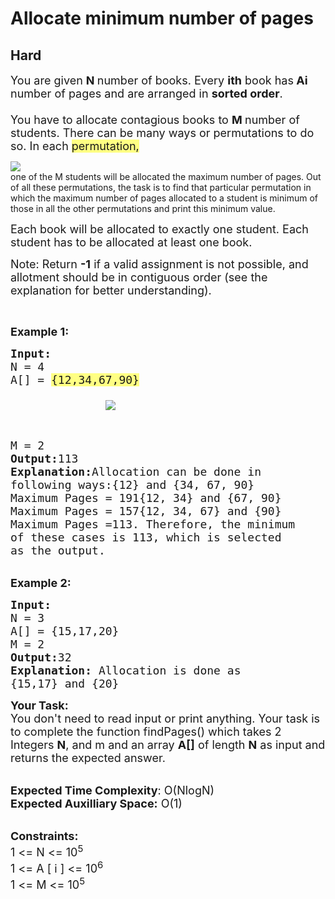 # Allocate minimum number of pages
## Hard 
<div class="problem-statement" style="user-select: auto;">
                <p style="user-select: auto;"></p><p style="user-select: auto;"><span style="font-size: 18px; user-select: auto;">You are given <strong style="user-select: auto;">N </strong>number of books. Every <strong style="user-select: auto;">ith</strong> book has<strong style="user-select: auto;"> Ai</strong> number of pages and are arranged in <strong style="user-select: auto;">sorted order</strong>.<br style="user-select: auto;">
<br style="user-select: auto;">
You have to allocate contagious books to <strong style="user-select: auto;">M </strong>number of students. There can be many ways or permutations to do so. In each <lighter data-id="lgt7526626660162339" data-unique-lighter-id="1" style="background-color: rgb(255, 255, 131); user-select: auto;"><lighter data-id="lgt7526626660162339" data-unique-lighter-id="1" style="background-color: rgb(255, 255, 131); user-select: auto;">permutation,</lighter></lighter><div class="liner-thread-icon FIRST owner HIDE" data-id="213743821" data-unique-lighter-id="1" id="lgt213743821" style="display: block; user-select: auto;">
              <img class="liner-thread-bubble" data-id="213743821" src="https://gcpstorage.getliner.com/liner-service-bucket/user_photo_default/color-1/P.jpg" style="user-select: auto;">
          </div> one of the M students will be allocated the maximum number of pages. Out of all these permutations, the task is to find that particular permutation in which the maximum number of pages allocated to a student is minimum of those in all the other permutations and print this minimum value.</span></p>

<p style="user-select: auto;"><span style="font-size: 18px; user-select: auto;">Each book will be allocated to exactly one student. Each student has to be allocated at least one book.</span></p>

<p style="user-select: auto;"><span style="font-size: 18px; user-select: auto;">Note: Return <strong style="user-select: auto;">-1</strong> if a valid assignment is not possible, and allotment should be in contiguous order (see the explanation for better understanding).</span></p>

<p style="user-select: auto;">&nbsp;</p>

<p style="user-select: auto;"><span style="font-size: 18px; user-select: auto;"><strong style="user-select: auto;">Example 1:</strong></span></p>

<pre style="user-select: auto;"><span style="font-size: 18px; user-select: auto;"><strong style="user-select: auto;">Input:
</strong>N = 4
A[] = <lighter data-id="lgt20285051616677996" data-unique-lighter-id="2" style="background-color: rgb(255, 255, 131); user-select: auto;"><lighter data-id="lgt20285051616677996" data-unique-lighter-id="2" style="background-color: rgb(255, 255, 131); user-select: auto;">{12,34,67,90}</lighter></lighter><div class="liner-thread-icon FIRST owner HIDE" data-id="213744390" data-unique-lighter-id="2" id="lgt213744390" style="display: block; user-select: auto;">
              <img class="liner-thread-bubble" data-id="213744390" src="https://gcpstorage.getliner.com/liner-service-bucket/user_photo_default/color-1/P.jpg" style="user-select: auto;">
          </div>
M = 2
<strong style="user-select: auto;">Output:</strong>113
<strong style="user-select: auto;">Explanation:</strong>Allocation can be done in 
following ways:{12} and {34, 67, 90} 
Maximum Pages = 191{12, 34} and {67, 90} 
Maximum Pages = 157{12, 34, 67} and {90} 
Maximum Pages =113. Therefore, the minimum 
of these cases is 113, which is selected 
as the output.</span></pre>

<p style="user-select: auto;"><br style="user-select: auto;">
<span style="font-size: 18px; user-select: auto;"><strong style="user-select: auto;">Example 2:</strong></span></p>

<pre style="user-select: auto;"><span style="font-size: 18px; user-select: auto;"><strong style="user-select: auto;">Input:
</strong>N = 3
A[] = {15,17,20}
M = 2
<strong style="user-select: auto;">Output:</strong>32
<strong style="user-select: auto;">Explanation: </strong>Allocation is done as
{15,17} and {20}</span></pre>

<p style="user-select: auto;"><span style="font-size: 18px; user-select: auto;"><strong style="user-select: auto;">Your Task:</strong><br style="user-select: auto;">
You don't need to read input or print anything. Your task is to complete the function findPages() which takes 2 Integers <strong style="user-select: auto;">N</strong>, and m and an array <strong style="user-select: auto;">A[]</strong> of length <strong style="user-select: auto;">N</strong> as input and returns the expected answer.</span></p>

<p style="user-select: auto;"><br style="user-select: auto;">
<span style="font-size: 18px; user-select: auto;"><strong style="user-select: auto;">Expected Time Complexity</strong>: O(NlogN)<br style="user-select: auto;">
<strong style="user-select: auto;">Expected Auxilliary Space:</strong> O(1)</span></p>

<p style="user-select: auto;"><br style="user-select: auto;">
<span style="font-size: 18px; user-select: auto;"><strong style="user-select: auto;">Constraints:</strong><br style="user-select: auto;">
1 &lt;= N &lt;= 10<sup style="user-select: auto;">5</sup><br style="user-select: auto;">
1 &lt;= A [ i ] &lt;= 10<sup style="user-select: auto;">6</sup><br style="user-select: auto;">
1 &lt;= M &lt;= 10<sup style="user-select: auto;">5</sup></span></p>

<p style="user-select: auto;">&nbsp;</p>
 <p style="user-select: auto;"></p>
            </div>